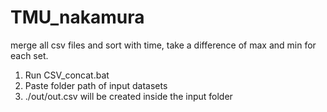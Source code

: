 # TMU_nakamura
merge all csv files and sort with time,
take a difference of max and min for each set.

1. Run CSV_concat.bat
2. Paste folder path of input datasets
3. ./out/out.csv will be created inside the input folder
